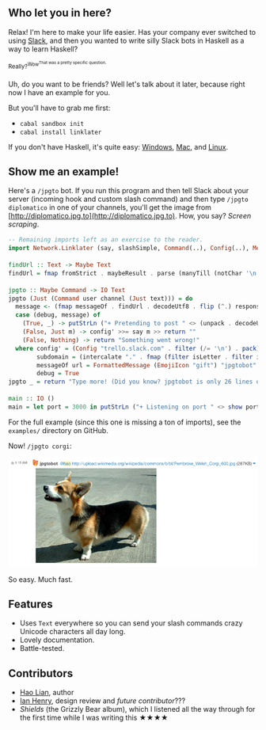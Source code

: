 ## Who let you in here?

Relax! I'm here to make your life easier. Has your company ever
switched to using [Slack](https://slack.com), and then you wanted to
write silly Slack bots in Haskell as a way to learn Haskell?

<sup>Really?<sup>Wow<sup>That was a pretty specific question.</sup></sup>

Uh, do you want to be friends? Well let's talk about it later, because right now I have an example for you.

But you'll have to grab me first:

* `cabal sandbox init`
* `cabal install linklater`

If you don't have Haskell, it's quite easy: [Windows](http://www.haskell.org/platform/), [Mac](http://ghcformacosx.github.io/), and [Linux](https://gist.githubusercontent.com/hlian/b5a975252997cb3e0020/raw/e4ecab3042225d321a88ee74e804c38ead38ed52/gistfile1.txt).

## Show me an example!

Here's a `/jpgto` bot. If you run this program and then tell Slack
about your server (incoming hook and custom slash command) and then
type `/jpgto diplomatico` in one of your channels, you'll get the
image from [http://diplomatico.jpg.to](http://diplomatico.jpg.to). How, you say? _Screen scraping_.

```haskell
-- Remaining imports left as an exercise to the reader.
import Network.Linklater (say, slashSimple, Command(..), Config(..), Message(..), Icon(..), Format(..))

findUrl :: Text -> Maybe Text
findUrl = fmap fromStrict . maybeResult . parse (manyTill (notChar '\n') (string "src=\"") *> takeTill (== '"'))

jpgto :: Maybe Command -> IO Text
jpgto (Just (Command user channel (Just text))) = do
  message <- (fmap messageOf . findUrl . decodeUtf8 . flip (^.) responseBody) <$> get ("http://" <> (unpack subdomain) <> ".jpg.to/")
  case (debug, message) of
    (True, _) -> putStrLn ("+ Pretending to post " <> (unpack . decodeUtf8 . encode) message) >> return ""
    (False, Just m) -> config' >>= say m >> return ""
    (False, Nothing) -> return "Something went wrong!"
  where config' = (Config "trello.slack.com" . filter (/= '\n') . pack) <$> readFile "token"
        subdomain = (intercalate "." . fmap (filter isLetter . filter isAscii) . words) text
        messageOf url = FormattedMessage (EmojiIcon "gift") "jpgtobot" channel [FormatAt user, FormatLink url (subdomain <> ".jpg.to>"), FormatString "no way!: &<>"]
        debug = True
jpgto _ = return "Type more! (Did you know? jpgtobot is only 26 lines of Haskell. <https://github.com/hlian/jpgtobot/blob/master/Main.hs>)"

main :: IO ()
main = let port = 3000 in putStrLn ("+ Listening on port " <> show port) >> run port (slashSimple jpgto)
```

For the full example (since this one is missing a ton of imports), see
the `examples/` directory on GitHub.

Now! `/jpgto corgi`:

![jpgtobot in action](corgi.jpg)

So easy. Much fast.

## Features

* Uses `Text` everywhere so you can send your slash commands crazy Unicode characters all day long.
* Lovely documentation.
* Battle-tested.


## Contributors

* [Hao Lian](https://hao.codes), author
* [Ian Henry](https://ianthehenry.com), design review and _future contributor_???
* *Shields* (the Grizzly Bear album), which I listened all the way through for the first time while I was writing this ★★★★
